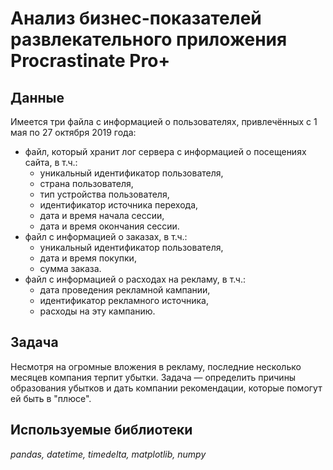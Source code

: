 # Анализ бизнес-показателей развлекательного приложения Procrastinate Pro+ 

## Данные

Имеется три файла с информацией о пользователях, привлечённых с 1 мая по 27 октября 2019 года:
- файл, который хранит лог сервера с информацией о посещениях сайта, в т.ч.:
    - уникальный идентификатор пользователя,
    - страна пользователя,
    - тип устройства пользователя,
    - идентификатор источника перехода,
    - дата и время начала сессии,
    - дата и время окончания сессии.
- файл с информацией о заказах, в т.ч.:
    - уникальный идентификатор пользователя,
    - дата и время покупки,
    - сумма заказа.
- файл с информацией о расходах на рекламу, в т.ч.:
    - дата проведения рекламной кампании,
    - идентификатор рекламного источника,
    - расходы на эту кампанию.

## Задача
Несмотря на огромные вложения в рекламу, последние несколько месяцев компания терпит убытки. Задача — определить причины образования убытков и дать компании рекомендации, которые помогут ей быть в "плюсе".

## Используемые библиотеки

*pandas, datetime, timedelta, matplotlib, numpy*
